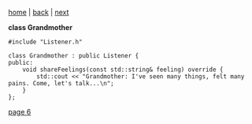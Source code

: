 [home](./page01.md) | [back](./page04.md) | [next](./page06.md)

**class Grandmother**
```
#include "Listener.h"

class Grandmother : public Listener {
public:
    void shareFeelings(const std::string& feeling) override {
        std::cout << "Grandmother: I've seen many things, felt many pains. Come, let's talk...\n";
    }
};
```


[page 6](./page06.md)
